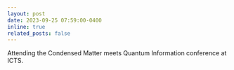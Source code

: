 ```yaml
---
layout: post
date: 2023-09-25 07:59:00-0400
inline: true
related_posts: false
---
```


Attending the Condensed Matter meets Quantum Information conference at ICTS.
